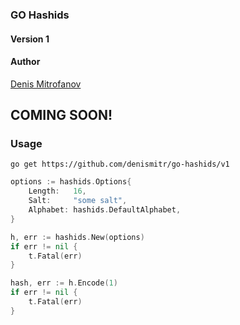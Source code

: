 ### GO Hashids

#### Version 1

#### Author
[Denis Mitrofanov](https://thecollection.ru)

## COMING SOON!

### Usage

```go get https://github.com/denismitr/go-hashids/v1```

```go
options := hashids.Options{
    Length:   16,
    Salt:     "some salt",
    Alphabet: hashids.DefaultAlphabet,
}

h, err := hashids.New(options)
if err != nil {
    t.Fatal(err)
}

hash, err := h.Encode(1)
if err != nil {
    t.Fatal(err)
}
```
